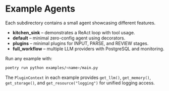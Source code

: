 # Example Agents

Each subdirectory contains a small agent showcasing different features.

- **kitchen_sink** – demonstrates a ReAct loop with tool usage.
- **default** – minimal zero-config agent using decorators.
- **plugins** – minimal plugins for INPUT, PARSE, and REVIEW stages.
- **full_workflow** – multiple LLM providers with PostgreSQL and monitoring.

Run any example with:

```bash
poetry run python examples/<name>/main.py
```

The `PluginContext` in each example provides `get_llm()`, `get_memory()`,
`get_storage()`, and `get_resource("logging")` for unified logging access.
